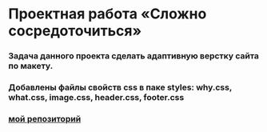 # Проектная работа «Сложно сосредоточиться»

### Задача данного проекта сделать адаптивную верстку сайта по макету.

### Добавлены файлы свойств css в паке styles: why.css, what.css, image.css, header.css, footer.css

### [мой репозиторий][def]

[def]: https://github.com/ais-94/slozhno-sosredotochitsya.git
